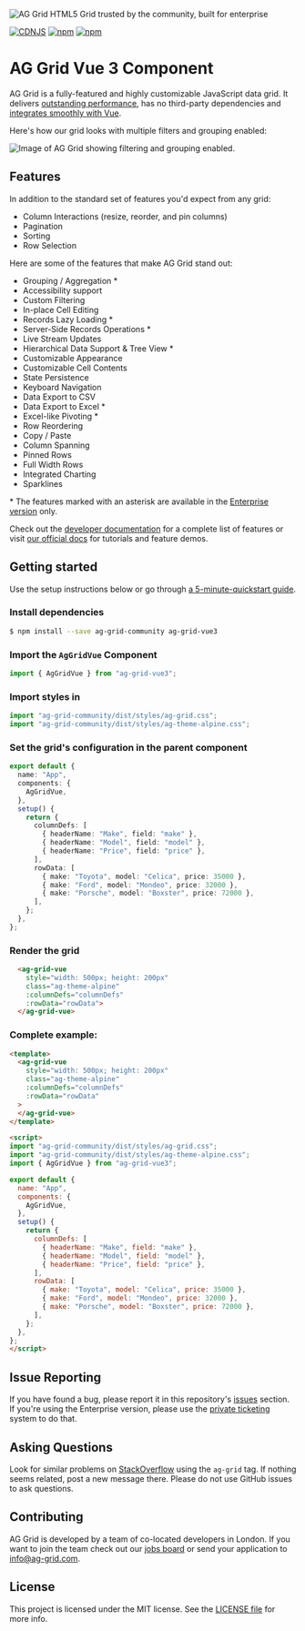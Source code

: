 ![AG Grid HTML5 Grid trusted by the community, built for enterprise](./github-banner.png "AG Grid")

[![CDNJS](https://img.shields.io/cdnjs/v/ag-grid.svg)](https://cdnjs.com/libraries/ag-grid)
[![npm](https://img.shields.io/npm/dm/ag-grid-vue3.svg)](https://www.npmjs.com/package/ag-grid-vue3)
[![npm](https://img.shields.io/npm/dt/ag-grid-vue3.svg)](https://www.npmjs.com/package/ag-grid-vue3)

# AG Grid Vue 3 Component

AG Grid is a fully-featured and highly customizable JavaScript data grid.
It delivers [outstanding performance](https://www.ag-grid.com/example?utm_source=ag-grid-vue3-readme&utm_medium=repository&utm_campaign=github), has no third-party dependencies and [integrates smoothly with Vue](https://www.ag-grid.com/vue-data-grid/vue3/?utm_source=ag-grid-vue3-readme&utm_medium=repository&utm_campaign=github).

Here's how our grid looks with multiple filters and grouping enabled:

![Image of AG Grid showing filtering and grouping enabled.](./github-grid-demo.jpg "AG Grid demo")

## Features

In addition to the standard set of features you'd expect from any grid:

* Column Interactions (resize, reorder, and pin columns)
* Pagination
* Sorting
* Row Selection

Here are some of the features that make AG Grid stand out:

* Grouping / Aggregation *
* Accessibility support
* Custom Filtering
* In-place Cell Editing
* Records Lazy Loading *
* Server-Side Records Operations *
* Live Stream Updates
* Hierarchical Data Support & Tree View *
* Customizable Appearance
* Customizable Cell Contents
* State Persistence
* Keyboard Navigation
* Data Export to CSV
* Data Export to Excel *
* Excel-like Pivoting *
* Row Reordering
* Copy / Paste
* Column Spanning
* Pinned Rows
* Full Width Rows
* Integrated Charting
* Sparklines

\* The features marked with an asterisk are available in the [Enterprise version](https://www.ag-grid.com/license-pricing?utm_source=ag-grid-vue3-readme&utm_medium=repository&utm_campaign=github) only.

Check out the [developer documentation](https://www.ag-grid.com/vue-data-grid/?utm_source=ag-grid-vue3-readme&utm_medium=repository&utm_campaign=github) for a complete list of features or visit [our official docs](https://www.ag-grid.com/vue-data-grid/grid-features/?utm_source=ag-grid-vue3-readme&utm_medium=repository&utm_campaign=github) for tutorials and feature demos.

## Getting started

Use the setup instructions below or go through [a 5-minute-quickstart guide](https://www.ag-grid.com/vue-data-grid/vue3/?utm_source=ag-grid-vue3-readme&utm_medium=repository&utm_campaign=github).

### Install dependencies

```sh
$ npm install --save ag-grid-community ag-grid-vue3
```

### Import the `AgGridVue` Component

```ts
import { AgGridVue } from "ag-grid-vue3";
```

### Import styles in 

```ts
import "ag-grid-community/dist/styles/ag-grid.css";
import "ag-grid-community/dist/styles/ag-theme-alpine.css";
```

### Set the grid's configuration in the parent component

```ts
export default {
  name: "App",
  components: {
    AgGridVue,
  },
  setup() {
    return {
      columnDefs: [
        { headerName: "Make", field: "make" },
        { headerName: "Model", field: "model" },
        { headerName: "Price", field: "price" },
      ],
      rowData: [
        { make: "Toyota", model: "Celica", price: 35000 },
        { make: "Ford", model: "Mondeo", price: 32000 },
        { make: "Porsche", model: "Boxster", price: 72000 },
      ],
    };
  },
};
```

### Render the grid  

```html
  <ag-grid-vue
    style="width: 500px; height: 200px"
    class="ag-theme-alpine"
    :columnDefs="columnDefs"
    :rowData="rowData">
  </ag-grid-vue>
```

### Complete example:

```html
<template>
  <ag-grid-vue
    style="width: 500px; height: 200px"
    class="ag-theme-alpine"
    :columnDefs="columnDefs"
    :rowData="rowData"
  >
  </ag-grid-vue>
</template>

<script>
import "ag-grid-community/dist/styles/ag-grid.css";
import "ag-grid-community/dist/styles/ag-theme-alpine.css";
import { AgGridVue } from "ag-grid-vue3";

export default {
  name: "App",
  components: {
    AgGridVue,
  },
  setup() {
    return {
      columnDefs: [
        { headerName: "Make", field: "make" },
        { headerName: "Model", field: "model" },
        { headerName: "Price", field: "price" },
      ],
      rowData: [
        { make: "Toyota", model: "Celica", price: 35000 },
        { make: "Ford", model: "Mondeo", price: 32000 },
        { make: "Porsche", model: "Boxster", price: 72000 },
      ],
    };
  },
};
</script>
```
## Issue Reporting

If you have found a bug, please report it in this repository's [issues](https://github.com/ag-grid/ag-grid/issues) section. If you're using the Enterprise version, please use the [private ticketing](https://ag-grid.zendesk.com/) system to do that.
## Asking Questions

Look for similar problems on [StackOverflow](https://stackoverflow.com/questions/tagged/ag-grid) using the `ag-grid` tag. If nothing seems related, post a new message there. Please do not use GitHub issues to ask questions.

## Contributing

AG Grid is developed by a team of co-located developers in London. If you want to join the team check out our [jobs board](https://www.ag-grid.com/ag-grid-jobs-board/?utm_source=ag-grid-vue3-readme&utm_medium=repository&utm_campaign=github) or send your application to info@ag-grid.com.

## License

This project is licensed under the MIT license. See the [LICENSE file](./LICENSE.txt) for more info.
